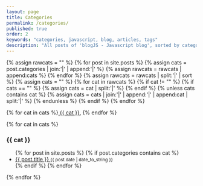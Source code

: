 ```yaml
---
layout: page
title: Categories
permalink: /categories/
published: true
order: 2
keywords: "categories, javascript, blog, articles, tags"
description: "All posts of 'blogJS - Javascript blog', sorted by categories"
---
```


{% assign rawcats = "" %}
{% for post in site.posts %}
    {% assign cats = post.categories | join:'|' | append:'|' %}
    {% assign rawcats = rawcats | append:cats %}
{% endfor %}
{% assign rawcats = rawcats | split:'|' | sort %}
{% assign cats = "" %}
{% for cat in rawcats %}
    {% if cat != "" %}
        {% if cats == "" %}
            {% assign cats = cat | split:'|' %}
        {% endif %}
        {% unless cats contains cat %}
            {% assign cats = cats | join:'|' | append:'|' | append:cat | split:'|' %}
        {% endunless %}
    {% endif %}
{% endfor %}

{% for cat in cats %}<a href="#{{ cat | slugify }}"> {{ cat }}</a>, {% endfor %}


{% for cat in cats %}
<h3 id="{{ cat | slugify }}">{{ cat }}</h3>
<ul>
{% for post in site.posts %}
{% if post.categories contains cat %}
<li>

<a href="{{ post.url }}">
{{ post.title }}
</a>
<small>{{ post.date | date_to_string }}</small>

</li>
{% endif %}
{% endfor %}
</ul>
{% endfor %}